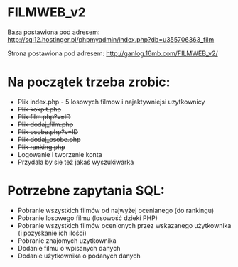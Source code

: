 # FILMWEB_v2

Baza postawiona pod adresem:
http://sql12.hostinger.pl/phpmyadmin/index.php?db=u355706363_film

Strona postawiona pod adresem:
http://ganlog.16mb.com/FILMWEB_v2/


# Na początek trzeba zrobic:
* Plik index.php - 5 losowych filmow i najaktywniejsi uzytkownicy
* ~~Plik kokpit.php~~
* ~~Plik film.php?v=ID~~
* ~~Plik dodaj_film.php~~
* ~~Plik osoba.php?v=ID~~
* ~~Plik dodaj_osobe.php~~
* ~~Plik ranking.php~~
* Logowanie i tworzenie konta
* Przydala by sie też jakaś wyszukiwarka

# Potrzebne zapytania SQL:
* Pobranie wszystkich filmów od najwyżej ocenianego (do rankingu)
* Pobranie losowego filmu (losowość dzieki PHP)
* Pobranie wszystkich filmów ocenionych przez wskazanego użytkownika (i pozyskanie ich ilości)
* Pobranie znajomych uzytkownika
* Dodanie filmu o wpisanych danych
* Dodanie użytkownika o podanych danych
